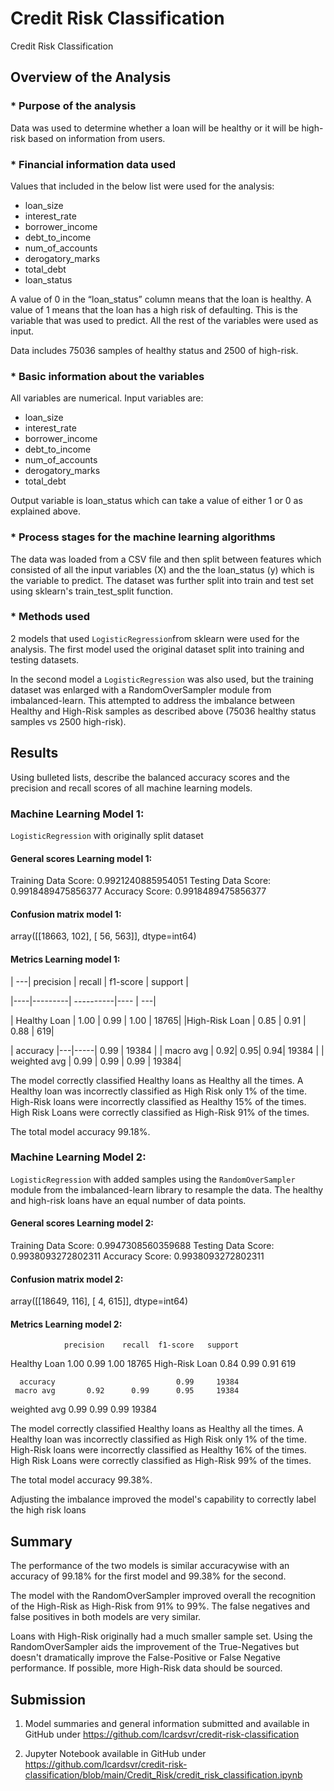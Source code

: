 # Credit Risk Classification
Credit Risk Classification


## Overview of the Analysis


### * Purpose of the analysis

Data was used to determine whether a loan will be healthy or it will be high-risk based on information from users.

### * Financial information data used

Values that included in the below list were used for the analysis:

- loan_size 
- interest_rate
- borrower_income
- debt_to_income
- num_of_accounts
- derogatory_marks
- total_debt
- loan_status

A value of 0 in the “loan_status” column means that the loan is healthy. A value of 1 means that the loan has a high risk of defaulting. This is the variable that was used to predict. All the rest of the variables were used as input.

Data includes 75036 samples of healthy status and 2500 of high-risk.

### * Basic information about the variables 

All variables are numerical. Input variables are:

- loan_size 
- interest_rate
- borrower_income
- debt_to_income
- num_of_accounts
- derogatory_marks
- total_debt

Output variable is loan_status which can take a value of either 1 or 0 as explained above.

### * Process stages for the machine learning algorithms 

The data was loaded from a CSV file and then split between features which consisted of all the input variables (X) and the the loan_status (y) which is the variable to predict. The dataset was further split into train and test set using sklearn's train_test_split function.


### * Methods used

2 models that used `LogisticRegression`from sklearn were used for the analysis. The first model used the original dataset split into training and testing datasets.

In the second model a `LogisticRegression` was also used, but the training dataset was enlarged with a RandomOverSampler module from imbalanced-learn. This attempted to address the imbalance between Healthy and High-Risk samples as described above (75036 healthy status samples vs 2500 high-risk).

## Results

Using bulleted lists, describe the balanced accuracy scores and the precision and recall scores of all machine learning models.

### Machine Learning Model 1:

`LogisticRegression` with originally split dataset

#### General scores Learning model 1:

Training Data Score: 0.9921240885954051
Testing Data Score: 0.9918489475856377
Accuracy Score: 0.9918489475856377

#### Confusion matrix model 1:

array([[18663,   102],
       [   56,   563]], dtype=int64)


#### Metrics Learning model 1:

| ---|               precision   | recall  | f1-score  | support |

|----|---------| ----------|---- | ---|

|  Healthy Loan |      1.00  |    0.99 |     1.00 |    18765|
|High-Risk Loan  |     0.85  |    0.91  |    0.88 |      619|

 |     accuracy   |---|-----|               0.99   |  19384 |
 |    macro avg |      0.92|      0.95|      0.94|     19384 |
 | weighted avg |      0.99 |     0.99  |    0.99  |   19384|

The model correctly classified Healthy loans as Healthy all the times. A Healthy loan was incorrectly classified as High Risk only 1% of the time. High-Risk loans were incorrectly classified as Healthy 15% of the times. High Risk Loans were correctly classified as High-Risk 91% of the times. 

The total model accuracy 99.18%. 


### Machine Learning Model 2:

`LogisticRegression` with added samples using the `RandomOverSampler` module from the imbalanced-learn library to resample the data. The healthy and high-risk loans have an equal number of data points. 

#### General scores Learning model 2:

Training Data Score: 0.9947308560359688
Testing Data Score: 0.9938093272802311
Accuracy Score: 0.9938093272802311

#### Confusion matrix model 2:

array([[18649,   116],
       [    4,   615]], dtype=int64)

#### Metrics Learning model 2:

                precision    recall  f1-score   support

  Healthy Loan       1.00      0.99      1.00     18765
High-Risk Loan       0.84      0.99      0.91       619

      accuracy                           0.99     19384
     macro avg       0.92      0.99      0.95     19384
  weighted avg       0.99      0.99      0.99     19384

The model correctly classified Healthy loans as Healthy all the times. A Healthy loan was incorrectly classified as High Risk only 1% of the time. High-Risk loans were incorrectly classified as Healthy 16% of the times. High Risk Loans were correctly classified as High-Risk 99% of the times. 

The total model accuracy 99.38%. 

Adjusting the imbalance improved the model's capability to correctly label the high risk loans

## Summary

The performance of the two models is similar accuracywise with an accuracy of 99.18% for the first model and 99.38% for the second.

The model with the RandomOverSampler improved overall the recognition of the High-Risk as High-Risk from 91% to 99%. The false negatives and false positives in both models are very similar. 

Loans with High-Risk originally had a much smaller sample set. Using the RandomOverSampler aids the improvement of the True-Negatives but doesn't dramatically improve the False-Positive or False Negative performance. If possible, more High-Risk data should be sourced.


## Submission

1. Model summaries and general information submitted and available in GitHub under https://github.com/lcardsvr/credit-risk-classification

2. Jupyter Notebook available in GitHub under https://github.com/lcardsvr/credit-risk-classification/blob/main/Credit_Risk/credit_risk_classification.ipynb